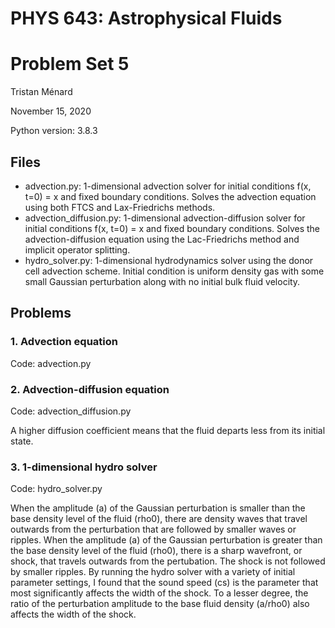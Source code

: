 # PHYS 643: Astrophysical Fluids
# Problem Set 5

Tristan Ménard

November 15, 2020

Python version: 3.8.3

## Files
* advection.py: 1-dimensional advection solver for initial conditions f(x, t=0) = x and fixed boundary conditions. Solves the advection equation using both FTCS and Lax-Friedrichs methods.
* advection_diffusion.py: 1-dimensional advection-diffusion solver for initial conditions f(x, t=0) = x and fixed boundary conditions. Solves the advection-diffusion equation using the Lac-Friedrichs method and implicit operator splitting.
* hydro_solver.py: 1-dimensional hydrodynamics solver using the donor cell advection scheme. Initial condition is uniform density gas with some small Gaussian perturbation along with no initial bulk fluid velocity.

## Problems
### 1. Advection equation
Code: advection.py

### 2. Advection-diffusion equation
Code: advection_diffusion.py

A higher diffusion coefficient means that the fluid departs less from its initial state.

### 3. 1-dimensional hydro solver
Code: hydro_solver.py

When the amplitude (a) of the Gaussian perturbation is smaller than the base density level of the fluid (rho0), there are density waves that travel outwards from the perturbation that are followed by smaller waves or ripples.
When the amplitude (a) of the Gaussian perturbation is greater than the base density level of the fluid (rho0), there is a sharp wavefront, or shock, that travels outwards from the pertubation. The shock is not followed by smaller ripples.
By running the hydro solver with a variety of initial parameter settings, I found that the sound speed (cs) is the parameter that most significantly affects the width of the shock.
To a lesser degree, the ratio of the perturbation amplitude to the base fluid density (a/rho0) also affects the width of the shock.
